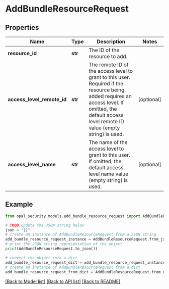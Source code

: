 # AddBundleResourceRequest


## Properties

Name | Type | Description | Notes
------------ | ------------- | ------------- | -------------
**resource_id** | **str** | The ID of the resource to add. | 
**access_level_remote_id** | **str** | The remote ID of the access level to grant to this user. Required if the resource being added requires an access level. If omitted, the default access level remote ID value (empty string) is used. | [optional] 
**access_level_name** | **str** | The name of the access level to grant to this user. If omitted, the default access level name value (empty string) is used. | [optional] 

## Example

```python
from opal_security.models.add_bundle_resource_request import AddBundleResourceRequest

# TODO update the JSON string below
json = "{}"
# create an instance of AddBundleResourceRequest from a JSON string
add_bundle_resource_request_instance = AddBundleResourceRequest.from_json(json)
# print the JSON string representation of the object
print(AddBundleResourceRequest.to_json())

# convert the object into a dict
add_bundle_resource_request_dict = add_bundle_resource_request_instance.to_dict()
# create an instance of AddBundleResourceRequest from a dict
add_bundle_resource_request_from_dict = AddBundleResourceRequest.from_dict(add_bundle_resource_request_dict)
```
[[Back to Model list]](../README.md#documentation-for-models) [[Back to API list]](../README.md#documentation-for-api-endpoints) [[Back to README]](../README.md)


